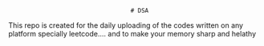                                       # DSA 
This repo is created for the daily uploading of the codes written on any platform specially leetcode....  and to make your memory sharp and helathy                       
